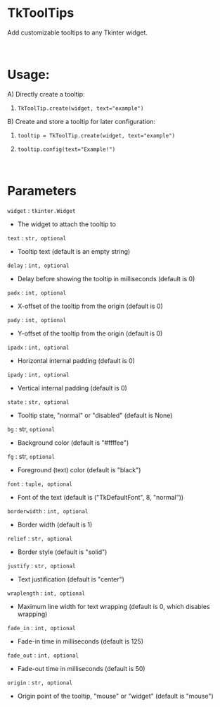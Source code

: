 # TkToolTips


Add customizable tooltips to any Tkinter widget.


<br>


# Usage:

A) Directly create a tooltip:

1) ```TkToolTip.create(widget, text="example")```

B) Create and store a tooltip for later configuration:

1) ```tooltip = TkToolTip.create(widget, text="example")```

2) ```tooltip.config(text="Example!")```


<br>


# Parameters

`widget` : `tkinter.Widget`
- The widget to attach the tooltip to

`text` : `str, optional`
- Tooltip text (default is an empty string)

`delay` : `int, optional`
- Delay before showing the tooltip in milliseconds (default is 0)

`padx` : `int, optional`
- X-offset of the tooltip from the origin (default is 0)

`pady` : `int, optional`
- Y-offset of the tooltip from the origin (default is 0)

`ipadx` : `int, optional`
- Horizontal internal padding (default is 0)

`ipady` : `int, optional`
- Vertical internal padding (default is 0)

`state` : `str, optional`
- Tooltip state, "normal" or "disabled" (default is None)

`bg` : str, `optional`
- Background color (default is "#ffffee")

`fg` : str, `optional`
- Foreground (text) color (default is "black")

`font` : `tuple, optional`
- Font of the text (default is ("TkDefaultFont", 8, "normal"))

`borderwidth` : `int, optional`
- Border width (default is 1)

`relief` : `str, optional`
- Border style (default is "solid")

`justify` : `str, optional`
- Text justification (default is "center")

`wraplength` : `int, optional`
- Maximum line width for text wrapping (default is 0, which disables wrapping)

`fade_in` : `int, optional`
- Fade-in time in milliseconds (default is 125)

`fade_out` : `int, optional`
- Fade-out time in milliseconds (default is 50)

`origin` : `str, optional`
- Origin point of the tooltip, "mouse" or "widget" (default is "mouse")
